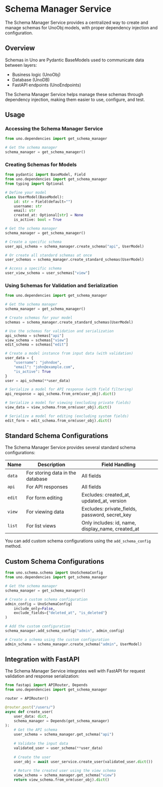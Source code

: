 # Schema Manager Service

The Schema Manager Service provides a centralized way to create and manage schemas for UnoObj models, with proper dependency injection and configuration.

## Overview

Schemas in Uno are Pydantic BaseModels used to communicate data between layers:
- Business logic (UnoObj)
- Database (UnoDB)
- FastAPI endpoints (UnoEndpoints)

The Schema Manager Service helps manage these schemas through dependency injection, making them easier to use, configure, and test.

## Usage

### Accessing the Schema Manager Service

```python
from uno.dependencies import get_schema_manager

# Get the schema manager
schema_manager = get_schema_manager()
```

### Creating Schemas for Models

```python
from pydantic import BaseModel, Field
from uno.dependencies import get_schema_manager
from typing import Optional

# Define your model
class UserModel(BaseModel):
    id: str = Field(default="")
    username: str
    email: str
    created_at: Optional[str] = None
    is_active: bool = True

# Get the schema manager
schema_manager = get_schema_manager()

# Create a specific schema
user_api_schema = schema_manager.create_schema("api", UserModel)

# Or create all standard schemas at once
user_schemas = schema_manager.create_standard_schemas(UserModel)

# Access a specific schema
user_view_schema = user_schemas["view"]
```

### Using Schemas for Validation and Serialization

```python
from uno.dependencies import get_schema_manager

# Get the schema manager
schema_manager = get_schema_manager()

# Create schemas for your model
schemas = schema_manager.create_standard_schemas(UserModel)

# Use the schemas for validation and serialization
api_schema = schemas["api"]
view_schema = schemas["view"]
edit_schema = schemas["edit"]

# Create a model instance from input data (with validation)
user_data = {
    "username": "johndoe",
    "email": "john@example.com",
    "is_active": True
}
user = api_schema(**user_data)

# Serialize a model for API response (with field filtering)
api_response = api_schema.from_orm(user_obj).dict()

# Serialize a model for viewing (excluding private fields)
view_data = view_schema.from_orm(user_obj).dict()

# Serialize a model for editing (excluding system fields)
edit_form = edit_schema.from_orm(user_obj).dict()
```

## Standard Schema Configurations

The Schema Manager Service provides several standard schema configurations:

| Name | Description | Field Handling |
|------|-------------|---------------|
| `data` | For storing data in the database | All fields |
| `api` | For API responses | All fields |
| `edit` | For form editing | Excludes: created_at, updated_at, version |
| `view` | For viewing data | Excludes: private_fields, password, secret_key |
| `list` | For list views | Only includes: id, name, display_name, created_at |

You can add custom schema configurations using the `add_schema_config` method.

## Custom Schema Configurations

```python
from uno.schema.schema import UnoSchemaConfig
from uno.dependencies import get_schema_manager

# Get the schema manager
schema_manager = get_schema_manager()

# Create a custom schema configuration
admin_config = UnoSchemaConfig(
    include_only=False,
    exclude_fields={"deleted_at", "is_deleted"}
)

# Add the custom configuration
schema_manager.add_schema_config("admin", admin_config)

# Create a schema using the custom configuration
admin_schema = schema_manager.create_schema("admin", UserModel)
```

## Integration with FastAPI

The Schema Manager Service integrates well with FastAPI for request validation and response serialization:

```python
from fastapi import APIRouter, Depends
from uno.dependencies import get_schema_manager

router = APIRouter()

@router.post("/users/")
async def create_user(
    user_data: dict,
    schema_manager = Depends(get_schema_manager)
):
    # Get the API schema
    user_schema = schema_manager.get_schema("api")
    
    # Validate the input data
    validated_user = user_schema(**user_data)
    
    # Create the user
    user_obj = await user_service.create_user(validated_user.dict())
    
    # Return the created user using the view schema
    view_schema = schema_manager.get_schema("view")
    return view_schema.from_orm(user_obj).dict()
```